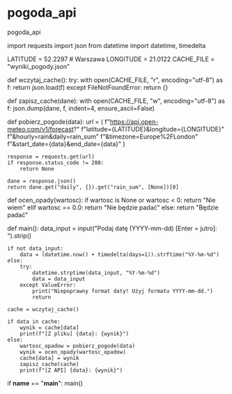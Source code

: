# pogoda_api
pogoda_api

import requests
import json
from datetime import datetime, timedelta

LATITUDE = 52.2297   # Warszawa
LONGITUDE = 21.0122
CACHE_FILE = "wyniki_pogody.json"

def wczytaj_cache():
    try:
        with open(CACHE_FILE, "r", encoding="utf-8") as f:
            return json.load(f)
    except FileNotFoundError:
        return {}

def zapisz_cache(dane):
    with open(CACHE_FILE, "w", encoding="utf-8") as f:
        json.dump(dane, f, indent=4, ensure_ascii=False)

def pobierz_pogode(data):
    url = (
        f"https://api.open-meteo.com/v1/forecast?"
        f"latitude={LATITUDE}&longitude={LONGITUDE}"
        f"&hourly=rain&daily=rain_sum"
        f"&timezone=Europe%2FLondon"
        f"&start_date={data}&end_date={data}"
    )

    response = requests.get(url)
    if response.status_code != 200:
        return None

    dane = response.json()
    return dane.get("daily", {}).get("rain_sum", [None])[0]

def ocen_opady(wartosc):
    if wartosc is None or wartosc < 0:
        return "Nie wiem"
    elif wartosc == 0.0:
        return "Nie będzie padać"
    else:
        return "Będzie padać"

def main():
    data_input = input("Podaj datę (YYYY-mm-dd) [Enter = jutro]: ").strip()

    if not data_input:
        data = (datetime.now() + timedelta(days=1)).strftime("%Y-%m-%d")
    else:
        try:
            datetime.strptime(data_input, "%Y-%m-%d")
            data = data_input
        except ValueError:
            print("Niepoprawny format daty! Użyj formatu YYYY-mm-dd.")
            return

    cache = wczytaj_cache()

    if data in cache:
        wynik = cache[data]
        print(f"[Z pliku] {data}: {wynik}")
    else:
        wartosc_opadow = pobierz_pogode(data)
        wynik = ocen_opady(wartosc_opadow)
        cache[data] = wynik
        zapisz_cache(cache)
        print(f"[Z API] {data}: {wynik}")

if __name__ == "__main__":
    main()
